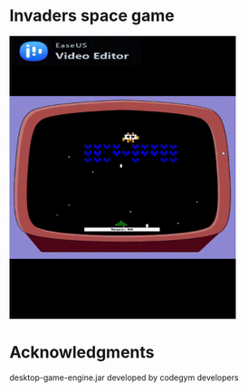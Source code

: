# Invaders space game







<img src="invaders.gif" width="400" height="500"/>




# Acknowledgments
desktop-game-engine.jar developed by codegym developers


